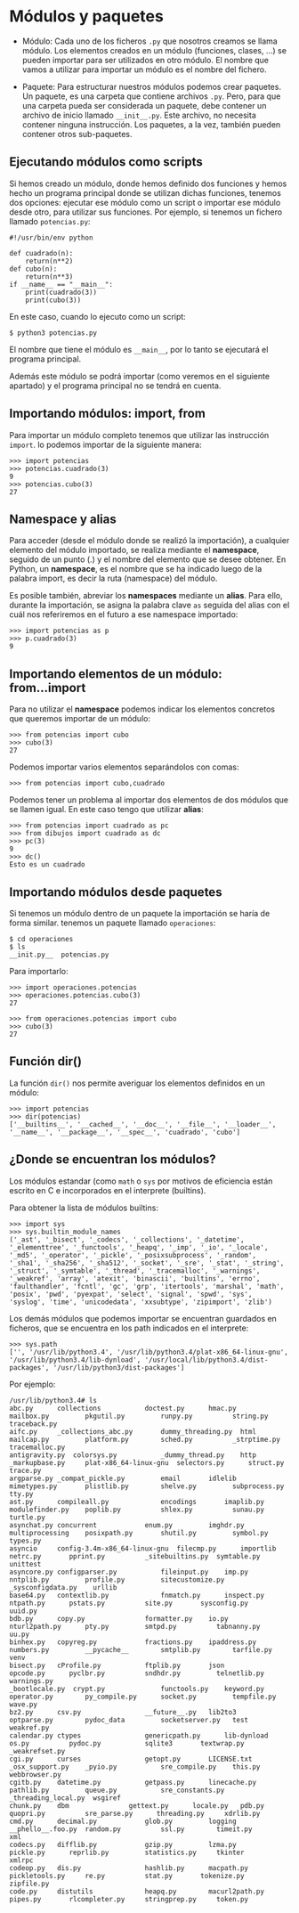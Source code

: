 # Módulos y paquetes

* Módulo: Cada uno de los ficheros `.py` que nosotros creamos se llama módulo. Los elementos creados en un módulo (funciones, clases, ...) se pueden importar para ser utilizados en otro módulo. El nombre que vamos a utilizar para importar un módulo es el nombre del fichero.

* Paquete: Para estructurar nuestros módulos podemos crear paquetes. Un paquete, es una carpeta que contiene archivos `.py`. Pero, para que una carpeta pueda ser considerada un paquete, debe contener un archivo de inicio llamado `__init__.py`. Este archivo, no necesita contener ninguna instrucción. Los paquetes, a la vez, también pueden contener otros sub-paquetes.

## Ejecutando módulos como scripts

Si hemos creado un módulo, donde hemos definido dos funciones y hemos hecho un programa principal donde se utilizan dichas funciones, tenemos dos opciones: ejecutar ese módulo como un script o importar ese módulo desde otro, para utilizar sus funciones. Por ejemplo, si tenemos un fichero llamado `potencias.py`:

	#!/usr/bin/env python	

	def cuadrado(n):
		return(n**2)
	def cubo(n):
		return(n**3)
	if __name__ == "__main__":
		print(cuadrado(3))
		print(cubo(3))

En este caso, cuando lo ejecuto como un script:

	$ python3 potencias.py

El nombre que tiene el módulo es `__main__`, por lo tanto se ejecutará el programa principal.

Además este módulo se podrá importar (como veremos en el siguiente apartado) y el programa principal no se tendrá en cuenta.

## Importando módulos: import, from

Para importar un módulo completo tenemos que utilizar las instrucción `import`. lo podemos importar de la siguiente manera:

	>>> import potencias
	>>> potencias.cuadrado(3)
	9
	>>> potencias.cubo(3)
	27

## Namespace y alias

Para acceder (desde el módulo donde se realizó la importación), a cualquier elemento del módulo importado, se realiza mediante el **namespace**, seguido de un punto (.) y el nombre del elemento que se desee obtener. En Python, un **namespace**, es el nombre que se ha indicado luego de la palabra import, es decir la ruta (namespace) del módulo.

Es posible también, abreviar los **namespaces** mediante un **alias**. Para ello, durante la importación, se asigna la palabra clave `as` seguida del alias con el cuál nos referiremos en el futuro a ese namespace importado:

	>>> import potencias as p
	>>> p.cuadrado(3)
	9

## Importando elementos de un módulo: from...import

Para no utilizar el **namespace** podemos indicar los elementos concretos que queremos importar de un módulo:

	>>> from potencias import cubo
	>>> cubo(3)
	27

Podemos importar varios elementos separándolos con comas:

	>>> from potencias import cubo,cuadrado

Podemos tener un problema al importar dos elementos de dos módulos que se llamen igual. En este caso tengo que utilizar **alias**:

	>>> from potencias import cuadrado as pc
	>>> from dibujos import cuadrado as dc
	>>> pc(3)
	9
	>>> dc()
	Esto es un cuadrado

## Importando módulos desde paquetes

Si tenemos un módulo dentro de un paquete la importación se haría de forma similar. tenemos un paquete llamado `operaciones`:

	$ cd operaciones
	$ ls
	__init.py__  potencias.py

Para importarlo:

	>>> import operaciones.potencias
	>>> operaciones.potencias.cubo(3)
	27

	>>> from operaciones.potencias import cubo
	>>> cubo(3)
	27

## Función dir()

La función `dir()` nos permite averiguar los elementos definidos en un módulo:

	>>> import potencias
	>>> dir(potencias)
	['__builtins__', '__cached__', '__doc__', '__file__', '__loader__', '__name__', '__package__', '__spec__', 'cuadrado', 'cubo']


## ¿Donde se encuentran los módulos?
	
Los módulos estandar (como `math` o `sys` por motivos de eficiencia están escrito en C e incorporados en el interprete (builtins).

Para obtener la lista de módulos builtins:

	>>> import sys
	>>> sys.builtin_module_names
	('_ast', '_bisect', '_codecs', '_collections', '_datetime', '_elementtree', '_functools', '_heapq', '_imp', '_io', '_locale', '_md5', '_operator', '_pickle', '_posixsubprocess', '_random', '_sha1', '_sha256', '_sha512', '_socket', '_sre', '_stat', '_string', '_struct', '_symtable', '_thread', '_tracemalloc', '_warnings', '_weakref', 'array', 'atexit', 'binascii', 'builtins', 'errno', 'faulthandler', 'fcntl', 'gc', 'grp', 'itertools', 'marshal', 'math', 'posix', 'pwd', 'pyexpat', 'select', 'signal', 'spwd', 'sys', 'syslog', 'time', 'unicodedata', 'xxsubtype', 'zipimport', 'zlib')

Los demás módulos que podemos importar se encuentran guardados en ficheros, que se encuentra en los path indicados en el interprete:

	>>> sys.path
	['', '/usr/lib/python3.4', '/usr/lib/python3.4/plat-x86_64-linux-gnu', '/usr/lib/python3.4/lib-dynload', '/usr/local/lib/python3.4/dist-packages', '/usr/lib/python3/dist-packages']

Por ejemplo:

 	/usr/lib/python3.4# ls
	abc.py		collections		      doctest.py	  hmac.py	  mailbox.py	     pkgutil.py		    runpy.py	      string.py		   traceback.py
	aifc.py		_collections_abc.py	      dummy_threading.py  html		  mailcap.py	     platform.py	    sched.py	      _strptime.py	   tracemalloc.py
	antigravity.py	colorsys.py		      _dummy_thread.py	  http		  _markupbase.py     plat-x86_64-linux-gnu  selectors.py      struct.py		   trace.py
	argparse.py	_compat_pickle.py	      email		  idlelib	  mimetypes.py	     plistlib.py	    shelve.py	      subprocess.py	   tty.py
	ast.py		compileall.py		      encodings		  imaplib.py	  modulefinder.py    poplib.py		    shlex.py	      sunau.py		   turtle.py
	asynchat.py	concurrent		      enum.py		  imghdr.py	  multiprocessing    posixpath.py	    shutil.py	      symbol.py		   types.py
	asyncio		config-3.4m-x86_64-linux-gnu  filecmp.py	  importlib	  netrc.py	     pprint.py		    _sitebuiltins.py  symtable.py	   unittest
	asyncore.py	configparser.py		      fileinput.py	  imp.py	  nntplib.py	     profile.py		    sitecustomize.py  _sysconfigdata.py    urllib
	base64.py	contextlib.py		      fnmatch.py	  inspect.py	  ntpath.py	     pstats.py		    site.py	      sysconfig.py	   uuid.py
	bdb.py		copy.py			      formatter.py	  io.py		  nturl2path.py      pty.py		    smtpd.py	      tabnanny.py	   uu.py
	binhex.py	copyreg.py		      fractions.py	  ipaddress.py	  numbers.py	     __pycache__	    smtplib.py	      tarfile.py	   venv
	bisect.py	cProfile.py		      ftplib.py		  json		  opcode.py	     pyclbr.py		    sndhdr.py	      telnetlib.py	   warnings.py
	_bootlocale.py	crypt.py		      functools.py	  keyword.py	  operator.py	     py_compile.py	    socket.py	      tempfile.py	   wave.py
	bz2.py		csv.py			      __future__.py	  lib2to3	  optparse.py	     pydoc_data		    socketserver.py   test		   weakref.py
	calendar.py	ctypes			      genericpath.py	  lib-dynload	  os.py		     pydoc.py		    sqlite3	      textwrap.py	   _weakrefset.py
	cgi.py		curses			      getopt.py		  LICENSE.txt	  _osx_support.py    _pyio.py		    sre_compile.py    this.py		   webbrowser.py
	cgitb.py	datetime.py		      getpass.py	  linecache.py	  pathlib.py	     queue.py		    sre_constants.py  _threading_local.py  wsgiref
	chunk.py	dbm			      gettext.py	  locale.py	  pdb.py	     quopri.py		    sre_parse.py      threading.py	   xdrlib.py
	cmd.py		decimal.py		      glob.py		  logging	  __phello__.foo.py  random.py		    ssl.py	      timeit.py		   xml
	codecs.py	difflib.py		      gzip.py		  lzma.py	  pickle.py	     reprlib.py		    statistics.py     tkinter		   xmlrpc
	codeop.py	dis.py			      hashlib.py	  macpath.py	  pickletools.py     re.py		    stat.py	      tokenize.py	   zipfile.py
	code.py		distutils		      heapq.py		  macurl2path.py  pipes.py	     rlcompleter.py	    stringprep.py     token.py
